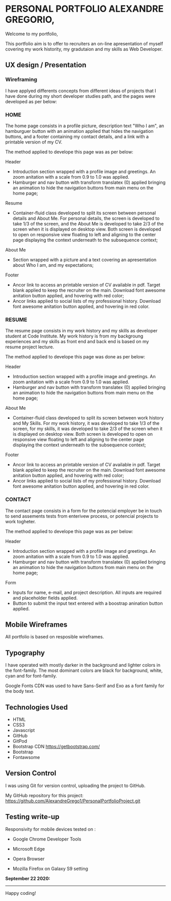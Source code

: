 # PERSONAL PORTFOLIO ALEXANDRE GREGORIO,

Welcome to my portfolio,

This portfolio aim is to offer to recruiters an on-line apresentation of myself covering my work histority, my gradutaion and my skills as Web Developer.

## UX design / Presentation

### Wireframing

I have applyed differents concepts from different ideas of projects that I have done during my short developer studies path, and the pages were developed as per below: 

### HOME 

The home page consists in a profile picture, description text "Who I am", an hamburguer button with an animation applied that hides the navigation buttons, and a footer containing my contact details, and a link with a printable version of my CV.

The method applied to develope this page was as per below: <br>

Header
- Introduction section wrapped with a profile image and greetings. An zoom anitation with a scale from 0.9 to 1.0 was applied.
- Hamburger and nav button with transform translatex (0) applied bringing an animation to hide the navigation buttons from main menu on the home page;<br>

Resume 
- Container-fluid class developed to split its screen between personal details and About Me. For personal details, the screen is developed to take 1/3 of the screen, and the About Me is developed to take 2/3 of the screen when it is displayed on desktop view. Both screen is developed to open on responsive view floating to left and aligning to the center page displaying the context underneath to the subsequence context;<br>

About Me
- Section wrapped with a picture and a text covering an apresentation about Who I am, and my expectations;<br>

Footer 
- Ancor link to access an printable version of CV available in pdf. Target blank applied to keep the recruiter on the main. Download font awesome anitation button applied, and  hovering with red color;
- Ancor links applied to social lists of my professional history. Download font awesome anitation button applied, and  hovering in red color.



### RESUME

The resume page consists in my work history and my skills as developer student at Code Institute. My work history is from my backgroung experiences and my skills as front end and back end is based on my resume project lecture. 

The method applied to develope this page was done as per below: <br>

Header
- Introduction section wrapped with a profile image and greetings. An zoom anitation with a scale from 0.9 to 1.0 was applied.
- Hamburger and nav button with transform translatex (0) applied bringing an animation to hide the navigation buttons from main menu on the home page;<br>

About Me
- Container-fluid class developed to split its screen between work history and My Skills. For my work history, it was developed to take 1/3 of the screen, for my skills, it was developed to take 2/3 of the screen when it is displayed on desktop view. Both screen is developed to open on responsive view floating to left and aligning to the center page displaying the context underneath to the subsequence context;<br>

Footer 
- Ancor link to access an printable version of CV available in pdf. Target blank applied to keep the recruiter on the main. Download font awesome anitation button applied, and  hovering with red color;
- Ancor links applied to social lists of my professional history. Download font awesome anitation button applied, and  hovering in red color.

 ### CONTACT

The contact page consists in a form for the potencial employer be in touch to send assements tests from enterivew process, or potencial projects to work togheter.

The method applied to develope this page was as per below:

Header
- Introduction section wrapped with a profile image and greetings. An zoom anitation with a scale from 0.9 to 1.0 was applied.
- Hamburger and nav button with transform translatex (0) applied bringing an animation to hide the navigation buttons from main menu on the home page;<br>

Form
- Inputs for name, e-mail, and project description. All inputs are required and placeholder fields applied. 
- Button to submit the input text entered with a boostrap anination button applied.


## Mobile Wireframes

All portfolio is based on resposible wireframes.


## Typography

I have operated with mostly darker in the background and lighter colors in the font-family. The most dominant colors are black for background, white, cyan and for font-family.

Google Fonts CDN was used to have Sans-Serif and Exo as a font family for the body text.


## Technologies Used

* HTML
* CSS3
* Javascript
* GitHub
* GitPod
* Bootstrap CDN https://getbootstrap.com/
* Bootstrap
* Fontawsome 


## Version Control

I was using Git for version control, uploading the project to GitHub.

My GitHub repository for this project:
https://github.com/AlexandreGrego1/PersonalPortfolioProject.git

## Testing write-up

Responsivity for mobile devices tested on :

* Google Chrome Developer Tools

* Microsoft Edge

* Opera Browser

* Mozilla Firefox on Galaxy S9 setting


**September 22 2020:** 

--------

Happy coding!
